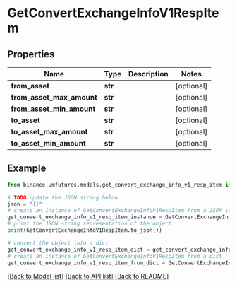 # GetConvertExchangeInfoV1RespItem


## Properties

Name | Type | Description | Notes
------------ | ------------- | ------------- | -------------
**from_asset** | **str** |  | [optional] 
**from_asset_max_amount** | **str** |  | [optional] 
**from_asset_min_amount** | **str** |  | [optional] 
**to_asset** | **str** |  | [optional] 
**to_asset_max_amount** | **str** |  | [optional] 
**to_asset_min_amount** | **str** |  | [optional] 

## Example

```python
from binance.umfutures.models.get_convert_exchange_info_v1_resp_item import GetConvertExchangeInfoV1RespItem

# TODO update the JSON string below
json = "{}"
# create an instance of GetConvertExchangeInfoV1RespItem from a JSON string
get_convert_exchange_info_v1_resp_item_instance = GetConvertExchangeInfoV1RespItem.from_json(json)
# print the JSON string representation of the object
print(GetConvertExchangeInfoV1RespItem.to_json())

# convert the object into a dict
get_convert_exchange_info_v1_resp_item_dict = get_convert_exchange_info_v1_resp_item_instance.to_dict()
# create an instance of GetConvertExchangeInfoV1RespItem from a dict
get_convert_exchange_info_v1_resp_item_from_dict = GetConvertExchangeInfoV1RespItem.from_dict(get_convert_exchange_info_v1_resp_item_dict)
```
[[Back to Model list]](../README.md#documentation-for-models) [[Back to API list]](../README.md#documentation-for-api-endpoints) [[Back to README]](../README.md)



